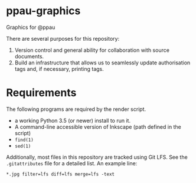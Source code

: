 # ppau-graphics
Graphics for @ppau


There are several purposes for this repository:

1. Version control and general ability for collaboration with source documents.
2. Build an infrastructure that allows us to seamlessly update authorisation tags and, if necessary, printing tags.


# Requirements

The following programs are required by the render script.

- a working Python 3.5 (or newer) install to run it.
- A command-line accessible version of Inkscape (path defined in the script)
- `find(1)`
- `sed(1)`

Additionally, most files in this repository are tracked using Git LFS. See the `.gitattributes` file for a detailed list. An example line:

`*.jpg filter=lfs diff=lfs merge=lfs -text`
